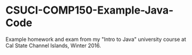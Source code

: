 # CSUCI-COMP150-Example-Java-Code
Example homework and exam from my "Intro to Java" university course at Cal State Channel Islands, Winter 2016.
